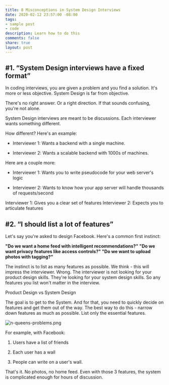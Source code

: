 ```yaml
---
title: 8 Misconceptions in System Design Interviews
date: 2020-02-12 23:57:00 -08:00
tags:
- sample post
- code
description: Learn how to do this
comments: false
share: true
layout: post
---
```


## #1. “System Design interviews have a fixed format”

In coding interviews, you are given a problem and you find a solution. It's more or less objective. System Design is far from objective.

There's no right answer. Or a right direction. If that sounds confusing, you're not alone.

System Design interviews are meant to be discussions. Each interviewer wants something different.

How different? Here's an example:

* Interviewer 1: Wants a backend with a single machine.

* Interviewer 2: Wants a scalable backend with 1000s of machines.

Here are a couple more:

* Interviewer 1: Wants you to write pseudocode for your web server's logic

* Interviewer 2: Wants to know how your app server will handle thousands of requests/second

Interviewer 1: Gives you a clear set of features
Interviewer 2: Expects you to articulate features

## #2. “I should list a lot of features”

Let's say you're asked to design Facebook. Here's a common first instinct:

**"Do we want a home feed with intelligent recommendations?"
"Do we want privacy features like access controls?"
"Do we want to upload photos with tagging?"**

The instinct is to list as many features as possible. We think - this will impress the interviewer. Wrong.
The interviewer is not looking for your product design skills. They're looking for your system design skills.
So any features you list won't matter in the interview.

Product Design vs System Design

The goal is to get to the System. And for that, you need to quickly decide on features and get them out of the way.
The best way to do this - narrow down features as much as possible. List only the essential features.

![n-queens-problems.png](/uploads/n-queens-problems.png)

For example, with Facebook:

1. Users have a list of friends

2. Each user has a wall

3. People can write on a user's wall.

That's it. No photos, no home feed. Even with those 3 features, the system is complicated enough for hours of discussion.